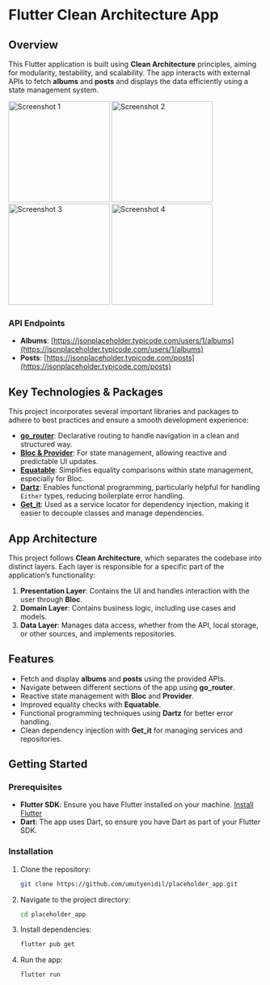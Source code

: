 # Flutter Clean Architecture App

## Overview

This Flutter application is built using **Clean Architecture** principles, aiming for modularity, testability, and scalability. The app interacts with external APIs to fetch **albums** and **posts** and displays the data efficiently using a state management system.

<img src="https://github.com/user-attachments/assets/dffacd92-ab56-4f0f-8619-7fe4b1d4550c" alt="Screenshot 1" width="200"/>
<img src="https://github.com/user-attachments/assets/d24130f1-18c0-47bc-a1bc-fe3d8cc71d81" alt="Screenshot 2" width="200"/>
<img src="https://github.com/user-attachments/assets/96fada6a-9868-4085-9111-cbda24bbd766" alt="Screenshot 3" width="200"/>
<img src="https://github.com/user-attachments/assets/ea69b12e-3e06-4740-a5c3-2f5209d2bb0d" alt="Screenshot 4" width="200"/>

### API Endpoints
- **Albums**: [https://jsonplaceholder.typicode.com/users/1/albums](https://jsonplaceholder.typicode.com/users/1/albums)
- **Posts**: [https://jsonplaceholder.typicode.com/posts](https://jsonplaceholder.typicode.com/posts)

## Key Technologies & Packages

This project incorporates several important libraries and packages to adhere to best practices and ensure a smooth development experience:

- **[go_router](https://pub.dev/packages/go_router)**: Declarative routing to handle navigation in a clean and structured way.
- **[Bloc & Provider](https://pub.dev/packages/flutter_bloc)**: For state management, allowing reactive and predictable UI updates.
- **[Equatable](https://pub.dev/packages/equatable)**: Simplifies equality comparisons within state management, especially for Bloc.
- **[Dartz](https://pub.dev/packages/dartz)**: Enables functional programming, particularly helpful for handling `Either` types, reducing boilerplate error handling.
- **[Get_it](https://pub.dev/packages/get_it)**: Used as a service locator for dependency injection, making it easier to decouple classes and manage dependencies.

## App Architecture

This project follows **Clean Architecture**, which separates the codebase into distinct layers. Each layer is responsible for a specific part of the application’s functionality:

1. **Presentation Layer**: Contains the UI and handles interaction with the user through **Bloc**.
2. **Domain Layer**: Contains business logic, including use cases and models.
3. **Data Layer**: Manages data access, whether from the API, local storage, or other sources, and implements repositories.

## Features

- Fetch and display **albums** and **posts** using the provided APIs.
- Navigate between different sections of the app using **go_router**.
- Reactive state management with **Bloc** and **Provider**.
- Improved equality checks with **Equatable**.
- Functional programming techniques using **Dartz** for better error handling.
- Clean dependency injection with **Get_it** for managing services and repositories.

## Getting Started

### Prerequisites

- **Flutter SDK**: Ensure you have Flutter installed on your machine. [Install Flutter](https://flutter.dev/docs/get-started/install)
- **Dart**: The app uses Dart, so ensure you have Dart as part of your Flutter SDK.

### Installation

1. Clone the repository:
    ```bash
    git clone https://github.com/umutyenidil/placeholder_app.git
    ```

2. Navigate to the project directory:
    ```bash
    cd placeholder_app
    ```

3. Install dependencies:
    ```bash
    flutter pub get
    ```

4. Run the app:
    ```bash
    flutter run
    ```
